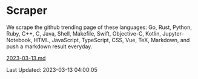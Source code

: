 # Scraper

We scrape the github trending page of these languages: Go, Rust, Python, Ruby, C++, C, Java, Shell, Makefile, Swift, Objective-C, Kotlin, Jupyter-Notebook, HTML, JavaScript, TypeScript, CSS, Vue, TeX, Markdown, and push a markdown result everyday.

[2023-03-13.md](https://github.com/yangwenmai/github-trending-backup/blob/master/2023-03-13.md)

Last Updated: 2023-03-13 04:00:05